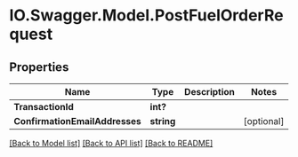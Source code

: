 # IO.Swagger.Model.PostFuelOrderRequest
## Properties

Name | Type | Description | Notes
------------ | ------------- | ------------- | -------------
**TransactionId** | **int?** |  | 
**ConfirmationEmailAddresses** | **string** |  | [optional] 

[[Back to Model list]](../README.md#documentation-for-models) [[Back to API list]](../README.md#documentation-for-api-endpoints) [[Back to README]](../README.md)

